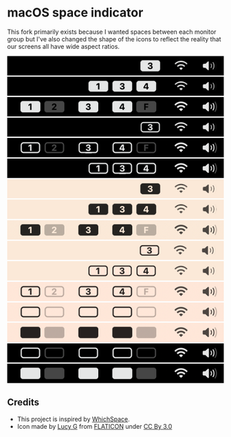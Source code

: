 # macOS space indicator

This fork primarily exists because I wanted spaces between each monitor group but I've also changed the shape of the icons to reflect the reality that our screens all have wide aspect ratios.

![](https://raw.githubusercontent.com/davidpurnell/SpaceId/master/images/a.png)
![](https://raw.githubusercontent.com/davidpurnell/SpaceId/master/images/b.png)
![](https://raw.githubusercontent.com/davidpurnell/SpaceId/master/images/c.png)
![](https://raw.githubusercontent.com/davidpurnell/SpaceId/master/images/d.png)
![](https://raw.githubusercontent.com/davidpurnell/SpaceId/master/images/e.png)
![](https://raw.githubusercontent.com/davidpurnell/SpaceId/master/images/f.png)
![](https://raw.githubusercontent.com/davidpurnell/SpaceId/master/images/g.png)
![](https://raw.githubusercontent.com/davidpurnell/SpaceId/master/images/h.png)
![](https://raw.githubusercontent.com/davidpurnell/SpaceId/master/images/i.png)
![](https://raw.githubusercontent.com/davidpurnell/SpaceId/master/images/j.png)
![](https://raw.githubusercontent.com/davidpurnell/SpaceId/master/images/k.png)
![](https://raw.githubusercontent.com/davidpurnell/SpaceId/master/images/l.png)
![](https://raw.githubusercontent.com/davidpurnell/SpaceId/master/images/m.png)
![](https://raw.githubusercontent.com/davidpurnell/SpaceId/master/images/n.png)
![](https://raw.githubusercontent.com/davidpurnell/SpaceId/master/images/o.png)
![](https://raw.githubusercontent.com/davidpurnell/SpaceId/master/images/p.png)

## Credits
* This project is inspired by [WhichSpace](https://github.com/gechr/WhichSpace/).
* Icon made by [Lucy G](http://bylucyg.com) from [FLATICON](http://www.flaticon.com) under [CC By 3.0](https://creativecommons.org/licenses/by/3.0/)
